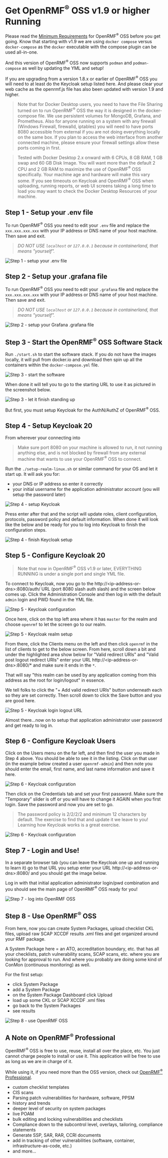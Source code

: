 # Get OpenRMF<sup>&reg;</sup> OSS v1.9 or higher Running
Please read the [Minimum Requirements](./minimim-requirements.md) for OpenRMF<sup>&reg;</sup> OSS before you get going.  Know that starting with v1.9 we are using `docker compose` versus `docker-compose` as the `docker` executable with the compose plugin can be used all-in-one. 

And this version of OpenRMF<sup>&reg;</sup> OSS now supports `podman` and `podman-compose` as well by updating the YML and setup!

If you are upgrading from a version 1.8.x or earlier of OpenRMF<sup>&reg;</sup> OSS you will need to at least do the Keycloak setup listed here. And please clear your web cache as the openrmf.js file has also been updated with version 1.9 and higher. 

> Note that for Docker Desktop users, you need to have the File Sharing turned on to run OpenRMF<sup>&reg;</sup> OSS the way it is designed in the docker-compose file. We use persistent volumes for MongoDB, Grafana, and Prometheus. Also for anyone running on a system with any firewall (Windows Firewall, firewalld, iptables) you will need to have ports 8080 accessible from external if you are not doing everything locally on the same box. If you plan to access the web interface from another connected machine, please ensure your firewall settings allow these ports coming in first.

> Tested with Docker Desktop 2.x onward with 6 CPUs, 8 GB RAM, 1 GB swap and 60 GB Disk Image. You will want more than the default 2 CPU and 2 GB RAM to maximize the use of OpenRMF<sup>&reg;</sup> OSS specifically. Your machine age and hardware will make this vary some. If you see timeouts on Keycloak and OpenRMF<sup>&reg;</sup> OSS when uploading, running reports, or web UI screens taking a long time to load you may want to check the Docker Desktop Resources of your machine.

## Step 1 - Setup your .env file
To run OpenRMF<sup>&reg;</sup> OSS you need to edit your `.env` file and replace the `xxx.xxx.xxx.xxx` with your IP address or DNS name of your host machine. Then save and exit. 

> *_DO NOT USE `localhost` or `127.0.0.1` because in containerland, that means "yourself"._*

![Step 1 - setup your .env file](./img/install/step1-env.png?raw=true)

## Step 2 - Setup your .grafana file
To run OpenRMF<sup>&reg;</sup> OSS you need to edit your `.grafana` file and replace the `xxx.xxx.xxx.xxx` with your IP address or DNS name of your host machine. Then save and exit. 

> *_DO NOT USE `localhost` or `127.0.0.1` because in containerland, that means "yourself"._*

![Step 2 - setup your Grafana .grafana file](./img/install/step2-grafana.png?raw=true)

## Step 3 - Start the OpenRMF<sup>&reg;</sup> OSS Software Stack
Run `./start.sh` to start the software stack. If you do not have the images locally, it will pull from docker.io and download then spin up all the containers within the `docker-compose.yml` file.

![Step 3 - start the software](./img/install/step3-start.png?raw=true)

When done it will tell you to go to the starting URL to use it as pictured in the screenshot below. 

![Step 3 - let it finish standing up](./img/install/step3-finishrunning.png?raw=true)

But first, you must setup Keycloak for the AuthN/AuthZ of OpenRMF<sup>&reg;</sup> OSS. 

## Step 4 - Setup Keycloak 20
From wherever your connecting into 

> Make sure port 8080 on your machine is allowed to run, it not running anything else, and is not blocked by firewall from any external machine that wants to use your OpenRMF<sup>&reg;</sup> OSS to connect.

Run the `./setup-realm-linux.sh` or similar command for your OS and let it start up. It will ask you for:
* your DNS or IP address so enter it correctly
* your initial username for the application administrator account (you will setup the password later)

![Step 4 - setup Keycloak](./img/install/step4-keycloaksetup.png?raw=true)

Press enter after that and the script will update roles, client configuration, protocols, password policy and default information. When done it will look like the below and be ready for you to log into Keycloak to finish the configuration steps. 

![Step 4 - finish Keycloak setup](./img/install/step4-keycloakdone.png?raw=true)

## Step 5 - Configure Keycloak 20
> Note that now in OpenRMF<sup>&reg;</sup> OSS v1.9 or later, EVERYTHING RUNNING is under a single port and single YML file. 

To connect to Keycloak, now you go to the http://&lt;ip-address-or-dns&gt;:8080/auth/ URL (port 8080 slash auth slash) and the screen below comes up. Click the Administration Console and then log in with the default `admin` login and PWD found in the YML file. 

![Step 5 - Keycloak configuration](./img/install/step5-keycloakconfig.png?raw=true)

Once here, click on the top left area where it has `master` for the realm and choose `openrmf` to let the screen go to our realm. 

![Step 5 - Keycloak realm setup](./img/install/step5-keycloakrealm.png?raw=true)

From there, click the Clients menu on the left and then click `openrmf` in the list of clients to get to the below screen. From here, scroll down a bit and under the highlighted area show below for "Valid redirect URIs" and "Valid post logout redirect URIs" enter your URL http://&lt;ip-address-or-dns&gt;:8080/* and make sure it ends in the ` * `. 

That will say "this realm can be used by any application coming from this address as the root for login/logout" in essence. 

We tell folks to click the "+ Add valid redirect URIs" button underneath each so they are set correctly. Then scroll down to click the Save button and you are good here. 

![Step 5 - Keycloak login logout URL](./img/install/step5-keycloaklogouturl.png?raw=true)

Almost there...now on to setup that application administrator user password and get ready to log in.

## Step 6 - Configure Keycloak Users
Click on the Users menu on the far left, and then find the user you made in Step 4 above. You should be able to see it in the listing. Click on that user (in the example below created a user ` openrmf-admin `) and then note you should enter the email, first name, and last name information and save it here. 

![Step 6 - Keycloak configuration](./img/install/step6-userconfig.png?raw=true)

Then click on the Credentials tab and set your first password.  Make sure the "Temporary" slider is off or you will have to change it AGAIN when you first login. Save the password and now you are set to go.

> The password policy is 2/2/2/2 and minimum 12 characters by default. The exercise to find that and update it we leave to you! Learning how Keycloak works is a great exercise. 

![Step 6 - Keycloak configuration](./img/install/step6-userpassword.png?raw=true)

## Step 7 - Login and Use!
In a separate browser tab (you can leave the Keycloak one up and running to learn it) go to that URL you setup enter your URL http://&lt;ip-address-or-dns&gt;:8080/ and you should get the image below. 

Log in with that initial application administrator login/pwd combination and you should see the main page of OpenRMF<sup>&reg;</sup> OSS ready for you! 

![Step 7 - log into OpenRMF OSS](./img/install/step7-login.png?raw=true)

## Step 8 - Use OpenRMF<sup>&reg;</sup> OSS
From here, now you can create System Packages, upload checklist CKL files, upload raw SCAP XCCDF results .xml files and get organized around your RMF package. 

A System Package here = an ATO, accreditation boundary, etc. that has all your checklists, patch vulnerability scans, SCAP scans, etc. where you are looking for approval to run. And where you probably are doing some kind of ConMon (continuous monitoring) as well. 

For the first setup:

* click System Package
* add a System Package
* on the System Package Dashboard click Upload
* load up some CKL or SCAP XCCDF .xml files
* go back to the System Packages
* see results

![Step 8 - use OpenRMF OSS](./img/install/step8-useopenrmfoss.png?raw=true)

## A Note on OpenRMF<sup>&reg;</sup> Professional

OpenRMF<sup>&reg;</sup> OSS is free to use, reuse, install all over the place, etc. You just cannot charge people to install or use it. This application will be free to use as long as we are in charge of it. 

While using it, if you need more than the OSS version, check out <a target="_blank" href="https://www.soteriasoft.com/products/openrmf-professional.html">OpenRMF<sup>&reg;</sup> Professional</a>. 

* custom checklist templates
* CIS scans
* Parsing patch vulnerabilities for hardware, software, PPSM
* history and trends
* deeper level of security on system packages
* live POAM
* bulk editing and locking vulnerabilities and checklists
* Compliance down to the subcontrol level, overlays, tailoring, compliance statements
* Generate SSP, SAR, RAR, CCRI documents
* add in tracking of other vulnerabilities (software, container, infrastructure-as-code, etc.)
* and more...